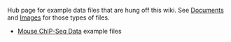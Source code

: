 <slot name="datafiles/linkbox" />

Hub page for example data files that are hung off this wiki.  See [Documents](/src/documents/index.md) and [Images](/src/images/index.md) for those types of files.

* [Mouse ChIP-Seq Data](/src/datafiles/mouse-chip-seq-data/index.md) example files
